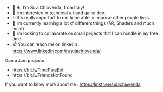 - 👋 Hi, I’m Sula Chiovenda, from Italy!
- 👀 I’m interested in technical art and game dev.
- ✨ It's really important to me to be able to improve other people lives.
- 🌱 I’m currently learning a lot of different things (AR, Shaders and much more)
- 💞️ I’m looking to collaborate on small projects that I can handle in my free time.
- 📫 You can reach me on linkedin : https://www.linkedin.com/in/sulachiovenda/

Game Jam projects
- https://bit.ly/TimePuraEbi
- https://bit.ly/FriendsNotFound

If you want to know more about me : https://linktr.ee/sulachiovenda
<!---
Suletta/Suletta is a ✨ special ✨ repository because its `README.md` (this file) appears on your GitHub profile.
You can click the Preview link to take a look at your changes.
--->
